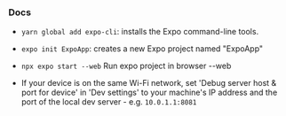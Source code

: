 ### Docs 

 - `yarn global add expo-cli`: installs the Expo command-line tools.
 - `expo init ExpoApp`:  creates a new Expo project named "ExpoApp"
 - `npx expo start --web` Run expo project in browser --web


- If your device is on the same Wi-Fi network, set 'Debug server host & port for device' in 'Dev settings' to your machine's IP address and the port of the local dev server - e.g. `10.0.1.1:8081`